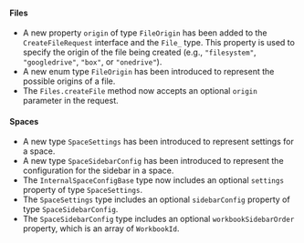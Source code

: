#### Files

-   A new property `origin` of type `FileOrigin` has been added to the `CreateFileRequest` interface and the `File_` type. This property is used to specify the origin of the file being created (e.g., `"filesystem"`, `"googledrive"`, `"box"`, or `"onedrive"`).
-   A new enum type `FileOrigin` has been introduced to represent the possible origins of a file.
-   The `Files.createFile` method now accepts an optional `origin` parameter in the request.

#### Spaces

-   A new type `SpaceSettings` has been introduced to represent settings for a space.
-   A new type `SpaceSidebarConfig` has been introduced to represent the configuration for the sidebar in a space.
-   The `InternalSpaceConfigBase` type now includes an optional `settings` property of type `SpaceSettings`.
-   The `SpaceSettings` type includes an optional `sidebarConfig` property of type `SpaceSidebarConfig`.
-   The `SpaceSidebarConfig` type includes an optional `workbookSidebarOrder` property, which is an array of `WorkbookId`.

